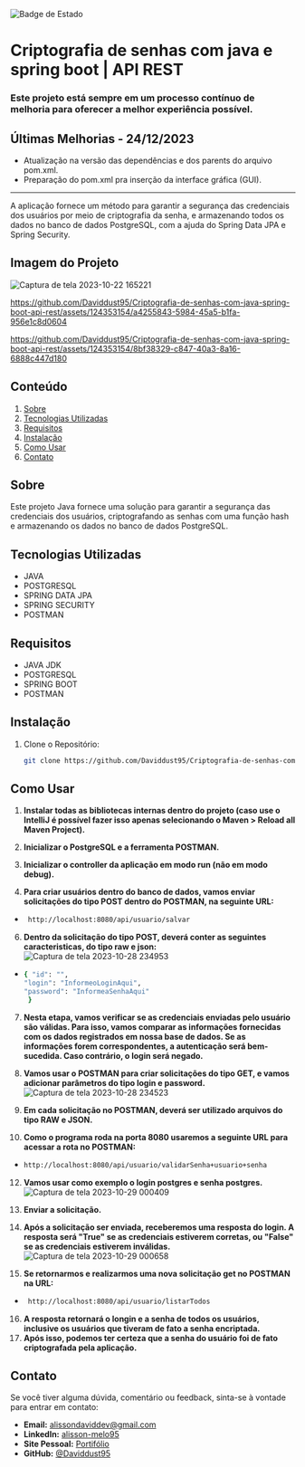![Badge de Estado](https://img.shields.io/badge/Status-Em%20Melhoria-brightgreen)

# Criptografia de senhas com java e spring boot | API REST
### **Este projeto está sempre em um processo contínuo de melhoria para oferecer a melhor experiência possível.**

## Últimas Melhorias - 24/12/2023

- Atualização na versão das dependências e dos parents do arquivo pom.xml.
- Preparação do pom.xml pra inserção da interface gráfica (GUI).
---
<justify>
A aplicação fornece um método para garantir a segurança das credenciais dos usuários por meio de criptografia
da senha, e armazenando todos os dados no banco de dados PostgreSQL, com a ajuda do Spring Data JPA e 
Spring Security.
</justify>

## Imagem do Projeto

![Captura de tela 2023-10-22 165221](https://github.com/Daviddust95/Criptografia-de-senhas-com-java-spring-boot-api-rest/assets/124353154/7284152a-0035-496a-a759-8bcf466478da)


https://github.com/Daviddust95/Criptografia-de-senhas-com-java-spring-boot-api-rest/assets/124353154/a4255843-5984-45a5-b1fa-956e1c8d0604

https://github.com/Daviddust95/Criptografia-de-senhas-com-java-spring-boot-api-rest/assets/124353154/8bf38329-c847-40a3-8a16-6888c447d180


## Conteúdo

1. [Sobre](#sobre)
2. [Tecnologias Utilizadas](#tecnologias-utilizadas)
3. [Requisitos](#requisitos)
4. [Instalação](#instalação)
5. [Como Usar](#como-usar)
6. [Contato](#contato)

## Sobre
<justify>
Este projeto Java fornece uma solução para garantir a segurança das credenciais dos usuários, criptografando as senhas com uma função hash e armazenando os dados no banco de dados PostgreSQL.
<justify>

## Tecnologias Utilizadas

- JAVA
- POSTGRESQL
- SPRING DATA JPA
- SPRING SECURITY
- POSTMAN

## Requisitos

   - JAVA JDK
   - POSTGRESQL
   - SPRING BOOT
   - POSTMAN

## Instalação

1. Clone o Repositório:
   ```bash
   git clone https://github.com/Daviddust95/Criptografia-de-senhas-com-java-spring-boot-api-rest.git
 ## Como Usar
 
1. **Instalar todas as bibliotecas internas dentro do projeto (caso use o IntelliJ é possível fazer isso apenas selecionando o Maven > Reload all Maven Project).**

2. **Inicializar o PostgreSQL e a ferramenta POSTMAN.**

3. **Inicializar o controller da aplicação em modo run (não em modo debug).**

4. **Para criar usuários dentro do banco de dados, vamos enviar solicitações do tipo POST dentro do POSTMAN, na seguinte URL:**
- ```bash
   http://localhost:8080/api/usuario/salvar
6. **Dentro da solicitação do tipo POST, deverá conter as seguintes caracteristicas, do tipo raw e json:**
![Captura de tela 2023-10-28 234953](https://github.com/Daviddust95/Criptografia-de-senhas-com-java-spring-boot-api-rest/assets/124353154/620f8359-5a3e-4bb8-928b-660346c8b5e0)
- ```bash
  { "id": "",
  "login": "InformeoLoginAqui",
  "password": "InformeaSenhaAqui"
   }
7. **Nesta etapa, vamos verificar se as credenciais enviadas pelo usuário são válidas. Para isso, vamos comparar as informações fornecidas com os dados registrados em nossa base de dados. Se as informações forem correspondentes, a autenticação será bem-sucedida. Caso contrário, o login será negado.**

8. **Vamos usar o POSTMAN para criar solicitações do tipo GET, e vamos adicionar parâmetros do tipo login e password.**
![Captura de tela 2023-10-28 234523](https://github.com/Daviddust95/Criptografia-de-senhas-com-java-spring-boot-api-rest/assets/124353154/18f4a2f0-9d72-47f0-aa60-6ababd020f8a)

9. **Em cada solicitação no POSTMAN, deverá ser utilizado arquivos do tipo RAW e JSON.**

10. **Como o programa roda na porta 8080 usaremos a seguinte URL para acessar a rota no POSTMAN:**
- ```bash
  http://localhost:8080/api/usuario/validarSenha+usuario+senha
12.  **Vamos usar como exemplo o login postgres e senha postgres.**
![Captura de tela 2023-10-29 000409](https://github.com/Daviddust95/Criptografia-de-senhas-com-java-spring-boot-api-rest/assets/124353154/a6f7dc2c-3b1a-4911-aa6e-3712b2ee5e06)

13. **Enviar a solicitação.**

14. **Após a solicitação ser enviada, receberemos uma resposta do login. A resposta será "True" se as credenciais estiverem corretas, ou "False" se as credenciais estiverem inválidas.**
![Captura de tela 2023-10-29 000658](https://github.com/Daviddust95/Criptografia-de-senhas-com-java-spring-boot-api-rest/assets/124353154/2b0adbec-26bb-4d66-8c37-a52e35c47173)

15. **Se retornarmos e realizarmos uma nova solicitação get no POSTMAN na URL:**
- ```bash
   http://localhost:8080/api/usuario/listarTodos
16. **A resposta retornará o longin e a senha de todos os usuários, inclusive os usuários que tiveram de fato a senha encriptada.**
18. **Após isso, podemos ter certeza que a senha do usuário foi de fato criptografada pela aplicação.**

## Contato
Se você tiver alguma dúvida, comentário ou feedback, sinta-se à vontade para entrar em contato:

- **Email:** alissondaviddev@gmail.com
- **LinkedIn:** [alisson-melo95](https://www.linkedin.com/in/alisson-melo95/) 
- **Site Pessoal:** [Portifólio](https://alissondev.tech)
- **GitHub:** [@Daviddust95](https://github.com/Daviddust95)
